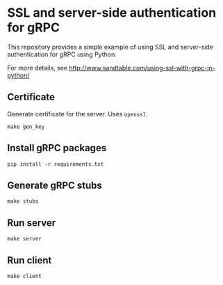 # SSL and server-side authentication for gRPC

This repository provides a simple example of using SSL and server-side authentication for gRPC using Python.

For more details, see http://www.sandtable.com/using-ssl-with-grpc-in-python/

## Certificate

Generate certificate for the server. Uses `openssl`.

```
make gen_key
```

## Install gRPC packages

```
pip install -r requirements.txt
```

## Generate gRPC stubs

```
make stubs
```

## Run server

```
make server
```

## Run client

```
make client
```
